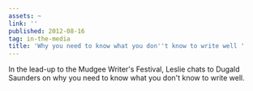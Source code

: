 ```yaml
---
assets: ~
link: ''
published: 2012-08-16
tag: in-the-media
title: 'Why you need to know what you don''t know to write well '
---
```

In the lead-up to the Mudgee Writer's Festival, Leslie chats to Dugald Saunders on why you need to know what you don't know to write well. 